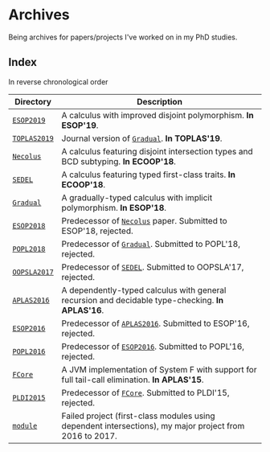 # Archives

Being archives for papers/projects I've worked on in my PhD studies.


## Index


In reverse chronological order


| Directory                    | Description                                                                                             |
|------------------------------|---------------------------------------------------------------------------------------------------------|
| [`ESOP2019`](./ESOP2019)     | A calculus with improved disjoint polymorphism. **In ESOP'19**.                                         |
| [`TOPLAS2019`](./TOPLAS2019) | Journal version of [`Gradual`](./Gradual). **In TOPLAS'19**.                                            |
| [`Necolus`](./Necolus)       | A calculus featuring disjoint intersection types and BCD subtyping. **In ECOOP'18**.                    |
| [`SEDEL`](./SEDEL)           | A calculus featuring typed first-class traits. **In ECOOP'18**.                                         |
| [`Gradual`](./Gradual)       | A gradually-typed calculus with implicit polymorphism. **In ESOP'18**.                                  |
| [`ESOP2018`](./ESOP2018)     | Predecessor of [`Necolus`](./Necolus) paper. Submitted to ESOP'18, rejected.                            |
| [`POPL2018`](./POPL2018)     | Predecessor of [`Gradual`](./Gradual). Submitted to POPL'18, rejected.                                  |
| [`OOPSLA2017`](./OOPSLA2017) | Predecessor of [`SEDEL`](./SEDEL). Submitted to OOPSLA'17, rejected.                                    |
| [`APLAS2016`](./APLAS2016)   | A dependently-typed calculus with general recursion and decidable type-checking. **In APLAS'16**.       |
| [`ESOP2016`](./ESOP2016)     | Predecessor of [`APLAS2016`](./APLAS2016). Submitted to ESOP'16, rejected.                              |
| [`POPL2016`](./POPL2016)     | Predecessor of [`ESOP2016`](./ESOP2016). Submitted to POPL'16, rejected.                                |
| [`FCore`](./FCore)           | A JVM implementation of System F with support for full tail-call elimination. **In APLAS'15**.          |
| [`PLDI2015`](./PLDI2015)     | Predecessor of [`FCore`](./FCore). Submitted to PLDI'15, rejected.                                      |
| [`module`](./module)         | Failed project (first-class modules using dependent intersections), my major project from 2016 to 2017. |

